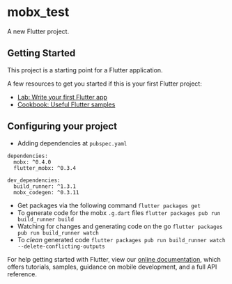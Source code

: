 # mobx_test

A new Flutter project.

## Getting Started

This project is a starting point for a Flutter application.

A few resources to get you started if this is your first Flutter project:

- [Lab: Write your first Flutter app](https://flutter.dev/docs/get-started/codelab)
- [Cookbook: Useful Flutter samples](https://flutter.dev/docs/cookbook)

## Configuring your project

- Adding dependencies at `pubspec.yaml`
```
dependencies:
  mobx: ^0.4.0
  flutter_mobx: ^0.3.4

dev_dependencies:
  build_runner: ^1.3.1
  mobx_codegen: ^0.3.11
```

- Get packages via the following command `flutter packages get`
- To generate code for the mobx `.g.dart` files `flutter packages pub run build_runner build`
- Watching for changes and generating code on the go `flutter packages pub run build_runner watch`
- To *clean* generated code `flutter packages pub run build_runner watch --delete-conflicting-outputs`

For help getting started with Flutter, view our
[online documentation](https://flutter.dev/docs), which offers tutorials,
samples, guidance on mobile development, and a full API reference.
